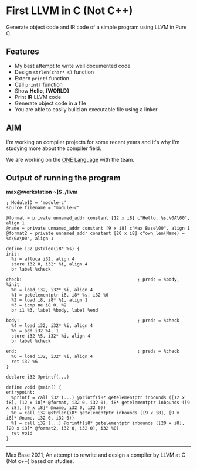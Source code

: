 # First LLVM in C (Not C++)

Generate object code and IR code of a simple program using LLVM in Pure C.

## Features

- My best attempt to write well documented code
- Design `strlen(char* s)` function
- Extern `printf` function
- Call `printf` function
- Show **Hello, {WORLD}**
- Print **IR** LLVM code
- Generate object code in a file
- You are able to easily build an executable file using a linker

## AIM

I'm working on compiler projects for some recent years and it's why I'm studying more about the compiler field.

We are working on the [ONE Language](https://github.com/One-Language/) with the team.

## Output of running the program

**max@workstation ~]$ ./llvm**

```
; ModuleID = 'module-c'
source_filename = "module-c"

@format = private unnamed_addr constant [12 x i8] c"Hello, %s.\0A\00", align 1
@name = private unnamed_addr constant [9 x i8] c"Max Base\00", align 1
@format2 = private unnamed_addr constant [20 x i8] c"own_len(Name) = %d\0A\00", align 1

define i32 @strlen(i8* %s) {
init:
  %i = alloca i32, align 4
  store i32 0, i32* %i, align 4
  br label %check

check:                                            ; preds = %body, %init
  %0 = load i32, i32* %i, align 4
  %1 = getelementptr i8, i8* %s, i32 %0
  %2 = load i8, i8* %1, align 1
  %3 = icmp ne i8 0, %2
  br i1 %3, label %body, label %end

body:                                             ; preds = %check
  %4 = load i32, i32* %i, align 4
  %5 = add i32 %4, 1
  store i32 %5, i32* %i, align 4
  br label %check

end:                                              ; preds = %check
  %6 = load i32, i32* %i, align 4
  ret i32 %6
}

declare i32 @printf(...)

define void @main() {
entrypoint:
  %printf = call i32 (...) @printf(i8* getelementptr inbounds ([12 x i8], [12 x i8]* @format, i32 0, i32 0), i8* getelementptr inbounds ([9 x i8], [9 x i8]* @name, i32 0, i32 0))
  %0 = call i32 @strlen(i8* getelementptr inbounds ([9 x i8], [9 x i8]* @name, i32 0, i32 0))
  %1 = call i32 (...) @printf(i8* getelementptr inbounds ([20 x i8], [20 x i8]* @format2, i32 0, i32 0), i32 %0)
  ret void
}
```

--------

Max Base 2021, An attempt to rewrite and design a compiler by LLVM at C (Not c++) based on studies.
